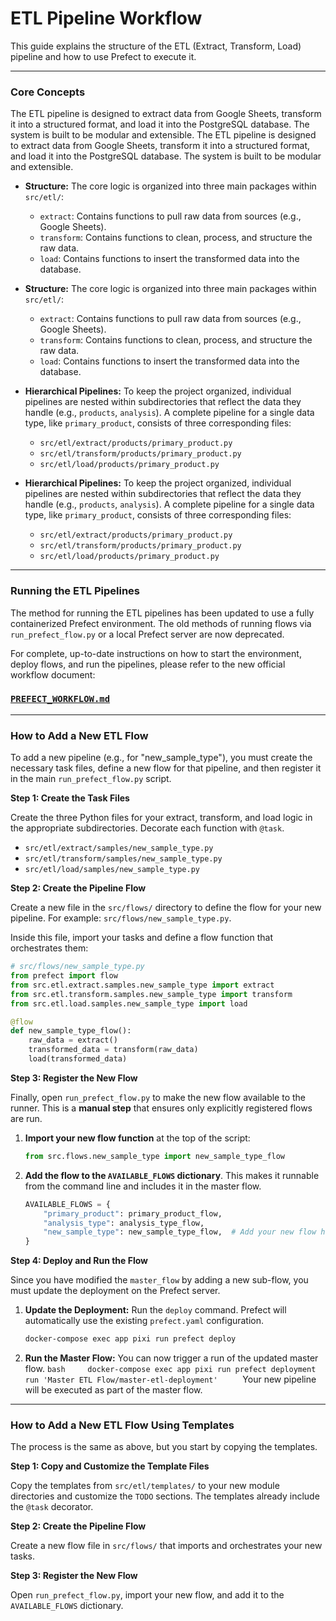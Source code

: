 # ETL Pipeline Workflow

This guide explains the structure of the ETL (Extract, Transform, Load) pipeline
and how to use Prefect to execute it.

---

### Core Concepts

The ETL pipeline is designed to extract data from Google Sheets, transform it
into a structured format, and load it into the PostgreSQL database. The system
is built to be modular and extensible. The ETL pipeline is designed to extract
data from Google Sheets, transform it into a structured format, and load it into
the PostgreSQL database. The system is built to be modular and extensible.

- **Structure:** The core logic is organized into three main packages within
  `src/etl/`:
  - `extract`: Contains functions to pull raw data from sources (e.g., Google
    Sheets).
  - `transform`: Contains functions to clean, process, and structure the raw
    data.
  - `load`: Contains functions to insert the transformed data into the database.

- **Structure:** The core logic is organized into three main packages within
  `src/etl/`:
  - `extract`: Contains functions to pull raw data from sources (e.g., Google
    Sheets).
  - `transform`: Contains functions to clean, process, and structure the raw
    data.
  - `load`: Contains functions to insert the transformed data into the database.

- **Hierarchical Pipelines:** To keep the project organized, individual
  pipelines are nested within subdirectories that reflect the data they handle
  (e.g., `products`, `analysis`). A complete pipeline for a single data type,
  like `primary_product`, consists of three corresponding files:
  - `src/etl/extract/products/primary_product.py`
  - `src/etl/transform/products/primary_product.py`
  - `src/etl/load/products/primary_product.py`
- **Hierarchical Pipelines:** To keep the project organized, individual
  pipelines are nested within subdirectories that reflect the data they handle
  (e.g., `products`, `analysis`). A complete pipeline for a single data type,
  like `primary_product`, consists of three corresponding files:
  - `src/etl/extract/products/primary_product.py`
  - `src/etl/transform/products/primary_product.py`
  - `src/etl/load/products/primary_product.py`

---

### Running the ETL Pipelines

The method for running the ETL pipelines has been updated to use a fully
containerized Prefect environment. The old methods of running flows via
`run_prefect_flow.py` or a local Prefect server are now deprecated.

For complete, up-to-date instructions on how to start the environment, deploy
flows, and run the pipelines, please refer to the new official workflow
document:

### [**`PREFECT_WORKFLOW.md`**](./PREFECT_WORKFLOW.md)

---

### How to Add a New ETL Flow

To add a new pipeline (e.g., for "new_sample_type"), you must create the
necessary task files, define a new flow for that pipeline, and then register it
in the main `run_prefect_flow.py` script.

**Step 1: Create the Task Files**

Create the three Python files for your extract, transform, and load logic in the
appropriate subdirectories. Decorate each function with `@task`.

- `src/etl/extract/samples/new_sample_type.py`
- `src/etl/transform/samples/new_sample_type.py`
- `src/etl/load/samples/new_sample_type.py`

**Step 2: Create the Pipeline Flow**

Create a new file in the `src/flows/` directory to define the flow for your new
pipeline. For example: `src/flows/new_sample_type.py`.

Inside this file, import your tasks and define a flow function that orchestrates
them:

```python
# src/flows/new_sample_type.py
from prefect import flow
from src.etl.extract.samples.new_sample_type import extract
from src.etl.transform.samples.new_sample_type import transform
from src.etl.load.samples.new_sample_type import load

@flow
def new_sample_type_flow():
    raw_data = extract()
    transformed_data = transform(raw_data)
    load(transformed_data)
```

**Step 3: Register the New Flow**

Finally, open `run_prefect_flow.py` to make the new flow available to the
runner. This is a **manual step** that ensures only explicitly registered flows
are run.

1.  **Import your new flow function** at the top of the script:
    ```python
    from src.flows.new_sample_type import new_sample_type_flow
    ```
2.  **Add the flow to the `AVAILABLE_FLOWS` dictionary**. This makes it runnable
    from the command line and includes it in the master flow.
    ```python
    AVAILABLE_FLOWS = {
        "primary_product": primary_product_flow,
        "analysis_type": analysis_type_flow,
        "new_sample_type": new_sample_type_flow,  # Add your new flow here
    }
    ```

**Step 4: Deploy and Run the Flow**

Since you have modified the `master_flow` by adding a new sub-flow, you must
update the deployment on the Prefect server.

1.  **Update the Deployment:** Run the `deploy` command. Prefect will
    automatically use the existing `prefect.yaml` configuration.

    ```bash
    docker-compose exec app pixi run prefect deploy
    ```

2.  **Run the Master Flow:** You can now trigger a run of the updated master
    flow.
    `bash     docker-compose exec app pixi run prefect deployment run 'Master ETL Flow/master-etl-deployment'     `
    Your new pipeline will be executed as part of the master flow.

---

### How to Add a New ETL Flow Using Templates

The process is the same as above, but you start by copying the templates.

**Step 1: Copy and Customize the Template Files**

Copy the templates from `src/etl/templates/` to your new module directories and
customize the `TODO` sections. The templates already include the `@task`
decorator.

**Step 2: Create the Pipeline Flow**

Create a new flow file in `src/flows/` that imports and orchestrates your new
tasks.

**Step 3: Register the New Flow**

Open `run_prefect_flow.py`, import your new flow, and add it to the
`AVAILABLE_FLOWS` dictionary.
